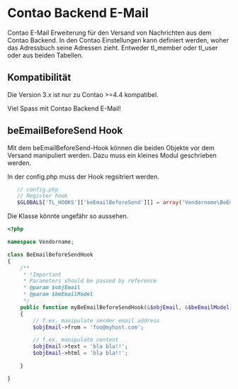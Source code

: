 # Contao Backend E-Mail
Contao E-Mail Erweiterung für den Versand von Nachrichten aus dem Contao Backend. In den Contao Einstellungen kann definiert werden, woher das Adressbuch seine Adressen zieht. Entweder tl_member oder tl_user oder aus beiden Tabellen.

## Kompatibilität
Die Version 3.x ist nur zu Contao >=4.4 kompatibel.

Viel Spass mit Contao Backend E-Mail!

## beEmailBeforeSend Hook
Mit dem beEmailBeforeSend-Hook können die beiden Objekte vor dem Versand manipuliert werden. Dazu muss ein kleines Modul geschrieben werden.

In der config.php muss der Hook regsitriert werden.
```php
   // config.php
   // Register hook
   $GLOBALS['TL_HOOKS']['beEmailBeforeSend'][] = array('Vendorname\BeEmailBeforeSendHook', 'myBeEmailBeforeSendHook');
```

Die Klasse könnte ungefähr so aussehen.
```php
<?php

namespace Vendorname;

class BeEmailBeforeSendHook
{
    /**
     * !Important
     * Parameters should be passed by reference
     * @param $objEmail
     * @param $beEmailModel
     */
    public function myBeEmailBeforeSendHook(&$objEmail, &$beEmailModel)
    {
        // f.ex. manipulate sender email address
        $objEmail->from = 'foo@myhost.com';

        // f.ex. manipulate content
        $objEmail->text = 'bla bla!!';
        $objEmail->html = 'bla bla!!';

    }

}

```
